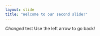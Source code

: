 ```yaml
---
layout: slide
title: "Welcome to our second slide!"
---
```

*Changed* test
Use the left arrow to go back!

